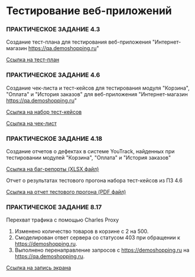# Тестирование веб-приложений

### ПРАКТИЧЕСКОЕ ЗАДАНИЕ 4.3

Создание тест-плана для тестирования веб-приложения "Интернет-магазин https://qa.demoshopping.ru"

[Ссылка на тест-план](https://docs.google.com/spreadsheets/d/1G5Oap3-wUgw0mx3gde992jhmknJX-y--35JGBr14Lic/edit?usp=sharing)

### ПРАКТИЧЕСКОЕ ЗАДАНИЕ 4.6

Создание чек-листа и тест-кейсов для тестирования модуля "Корзина", "Оплата" и "История заказов" для веб-приложения "Интернет-магазин https://qa.demoshopping.ru"

[Ссылка на набор тест-кейсов](https://docs.google.com/spreadsheets/d/1mnJXMMfSCcGkc9PMEQQ9zd89jvSbrbXiK6TEjCB6jyc/edit?usp=drive_link)

[Ссылка на чек-лист](https://docs.google.com/spreadsheets/d/1mnJXMMfSCcGkc9PMEQQ9zd89jvSbrbXiK6TEjCB6jyc/edit?usp=drive_link)

### ПРАКТИЧЕСКОЕ ЗАДАНИЕ 4.18

Создание отчетов о дефектах в системе YouTrack, найденных при тестировании модулей "Корзина", "Оплата" и "История заказов"

[Ссылка на баг-репорты (XLSX файл)](https://docs.google.com/spreadsheets/d/138uNcNL3uurzIdffXjqQCLoI-w6jZTQl/edit?usp=sharing&ouid=110201890590256679017&rtpof=true&sd=true)

Отчет о результатах тестового прогона набора тест-кейсов из ПЗ 4.6

[Ссылка на отчет тестового прогона (PDF файл)](https://drive.google.com/file/d/18mmN16COjh5qoTQkKZbxDvrSyAafCBt1/view?usp=sharing)

### ПРАКТИЧЕСКОЕ ЗАДАНИЕ 8.17

Перехват трафика с помощью Charles Proxy

1. Изменено количество товаров в корзине с 2 на 500.
2. Смоделирован ответ сервера со статусом 403 при обращении к https://demoshopping.ru.
3. Выполнено перенаправление запросов с https://demoshopping.ru на https://qa.demoshopping.ru.

[Ссылка на запись экрана](https://drive.google.com/file/d/1Bifp_KMo3qqX5Exo1Vl4GriSfIKp9ZBR/view?usp=drive_link)
